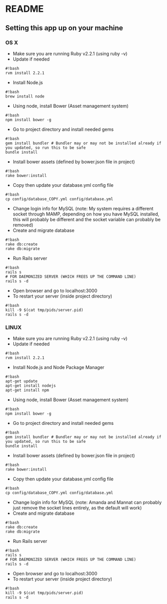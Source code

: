 # README #

## Setting this app up on your machine ##

### OS X ###
* Make sure you are running Ruby v2.2.1 (using ruby -v)
* Update if needed
```
#!bash
rvm install 2.2.1
```
* Install Node.js
```
#!bash
brew install node
```
* Using node, install Bower (Asset management system)
```
#!bash
npm install bower -g
```
* Go to project directory and install needed gems
```
#!bash
gem install bundler # Bundler may or may not be installed already if you updated, so run this to be safe
bundle install
```
* Install bower assets (defined by bower.json file in project)
```
#!bash
rake bower:install
```
* Copy then update your database.yml config file
```
#!bash
cp config/database_COPY.yml config/database.yml
```
* Change login info for MySQL (note: My system requires a different socket through MAMP, depending on how you have MySQL installed, this will probably be different and the socket variable can probably be removed)
* Create and migrate database
```
#!bash
rake db:create
rake db:migrate
```
* Run Rails server
```
#!bash
rails s
# FOR DAEMONIZED SERVER (WHICH FREES UP THE COMMAND LINE)
rails s -d
```
* Open browser and go to localhost:3000
* To restart your server (inside project directory)
```
#!bash
kill -9 $(cat tmp/pids/server.pid)
rails s -d
```


### LINUX ###
* Make sure you are running Ruby v2.2.1 (using ruby -v)
* Update if needed
```
#!bash
rvm install 2.2.1
```
* Install Node.js and Node Package Manager
```
#!bash
apt-get update
apt-get install nodejs
apt-get install npm
```
* Using node, install Bower (Asset management system)
```
#!bash
npm install bower -g
```
* Go to project directory and install needed gems
```
#!bash
gem install bundler # Bundler may or may not be installed already if you updated, so run this to be safe
bundle install
```
* Install bower assets (defined by bower.json file in project)
```
#!bash
rake bower:install
```
* Copy then update your database.yml config file
```
#!bash
cp config/database_COPY.yml config/database.yml
```
* Change login info for MySQL (note: Amanda and Mannat can probably just remove the socket lines entirely, as the default will work)
* Create and migrate database
```
#!bash
rake db:create
rake db:migrate
```
* Run Rails server
```
#!bash
rails s
# FOR DAEMONIZED SERVER (WHICH FREES UP THE COMMAND LINE)
rails s -d
```
* Open browser and go to localhost:3000
* To restart your server (inside project directory)
```
#!bash
kill -9 $(cat tmp/pids/server.pid)
rails s -d
```
